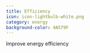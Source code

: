 ```yaml
---
title: Efficiency
icon: icon-lightbulb-white.png
category: energy
background-color: 4A579F
---
```


Improve energy efficiency
